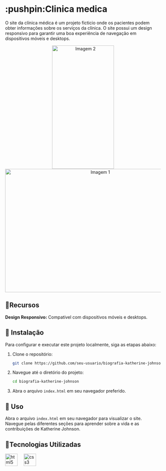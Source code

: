 <h1>:pushpin:Clinica medica</h1>

O site da clínica médica é um projeto ficticio onde os pacientes podem obter informações sobre os serviços da clínica. O site possui um design responsivo para garantir uma boa experiência de navegação em dispositivos móveis e desktops.

<div align="center">
  <img src= "https://github.com/user-attachments/assets/4e3d2eaa-3367-46ec-82f8-efcfc1ad3416" alt="Imagem 2" style="width: 200px; height: 400px;">
  <img src="https://github.com/user-attachments/assets/14552b0f-f847-404c-9177-154dcac42650" alt="Imagem 1" style="width: 600px; height: 400px;">
</div>
  



## :floppy_disk:Recursos


 **Design Responsivo:** Compatível com dispositivos móveis e desktops.


## :key: Instalação

Para configurar e executar este projeto localmente, siga as etapas abaixo:

1. Clone o repositório:
    ```bash
    git clone https://github.com/seu-usuario/biografia-katherine-johnson.git
    ```

2. Navegue até o diretório do projeto:
    ```bash
    cd biografia-katherine-johnson
    ```

3. Abra o arquivo `index.html` em seu navegador preferido.

## :dart: Uso

Abra o arquivo `index.html` em seu navegador para visualizar o site. Navegue pelas diferentes seções para aprender sobre a vida e as contribuições de Katherine Johnson.

## :round_pushpin:Tecnologias Utilizadas

<div align="left">
  <img src="https://cdn.jsdelivr.net/gh/devicons/devicon/icons/html5/html5-original.svg" height="40" alt="html5 logo"  />
  <img width="12" />
  <img src="https://cdn.jsdelivr.net/gh/devicons/devicon/icons/css3/css3-original.svg" height="40" alt="css3 logo"  />
  <img width="12" />
  
</div>

